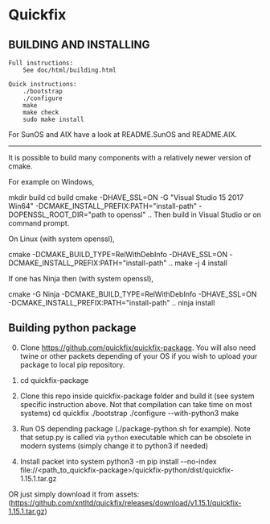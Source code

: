 # Quickfix

## BUILDING AND INSTALLING

    Full instructions:
        See doc/html/building.html

    Quick instructions:
        ./bootstrap
        ./configure
        make
        make check
        sudo make install

For SunOS and AIX have a look at README.SunOS and README.AIX.

--------------------------------------------------------------------

It is possible to build many components with a relatively newer version of cmake.


For example on Windows,

mkdir build
cd build
cmake  -DHAVE_SSL=ON -G "Visual Studio 15 2017 Win64" -DCMAKE_INSTALL_PREFIX:PATH="install-path" -DOPENSSL_ROOT_DIR="path to openssl" ..
Then build in Visual Studio or on command prompt.

On Linux (with system openssl),

cmake -DCMAKE_BUILD_TYPE=RelWithDebInfo -DHAVE_SSL=ON -DCMAKE_INSTALL_PREFIX:PATH="install-path" ..
make -j 4 install

If one has Ninja then (with system openssl),

cmake -G Ninja -DCMAKE_BUILD_TYPE=RelWithDebInfo -DHAVE_SSL=ON -DCMAKE_INSTALL_PREFIX:PATH="install-path" ..
ninja install

## Building python package

0) Clone https://github.com/quickfix/quickfix-package. You will also need twine or other packets depending of your OS if you wish to upload your package to local pip repository.

1) cd quickfix-package

2) Clone this repo inside quickfix-package folder and build it (see system specific instruction above. Not that compilation can take time on most systems)
    cd quickfix
    ./bootstrap
    ./configure --with-python3
    make

3) Run OS depending package (./package-python.sh for example). Note that setup.py is called via `python` executable which can be obsolete in modern systems (simply change it to python3 if needed)

4) Install packet into system
    python3 -m pip install --no-index file://<path_to_quickfix-package>/quickfix-python/dist/quickfix-1.15.1.tar.gz


OR just simply download it from assets: (https://github.com/xntltd/quickfix/releases/download/v1.15.1/quickfix-1.15.1.tar.gz)
